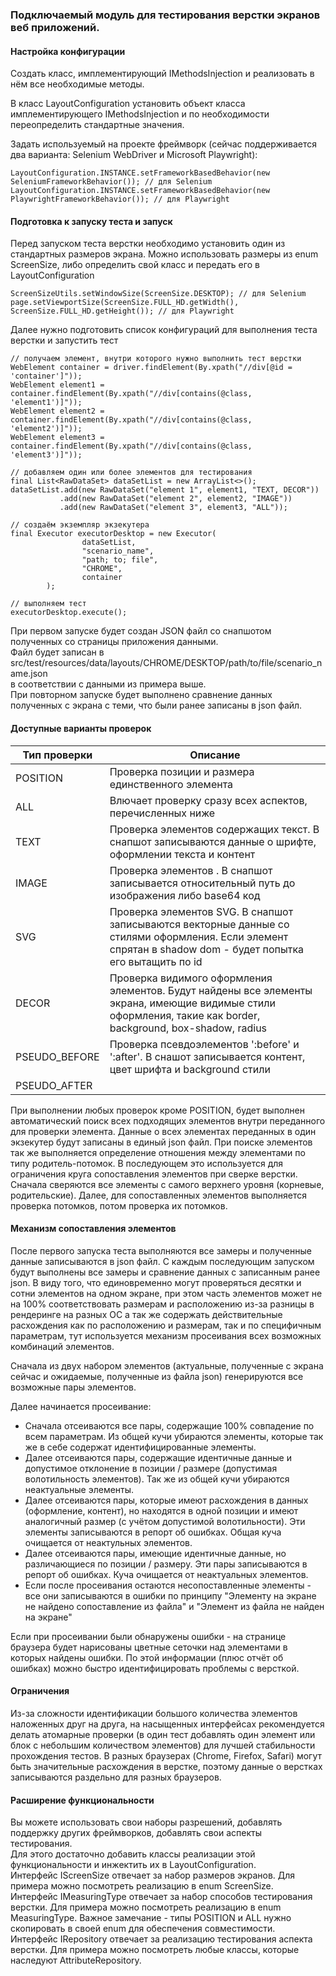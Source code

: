 ### Подключаемый модуль для тестирования верстки экранов веб приложений.

#### Настройка конфигурации
Создать класс, имплементирующий IMethodsInjection и реализовать в нём все необходимые методы.

В класс LayoutConfiguration установить объект класса имплементирующего IMethodsInjection и по необходимости переопределить стандартные значения.

Задать используемый на проекте фреймворк (сейчас поддерживается два варианта: Selenium WebDriver и Microsoft Playwright):
```
LayoutConfiguration.INSTANCE.setFrameworkBasedBehavior(new SeleniumFrameworkBehavior()); // для Selenium
LayoutConfiguration.INSTANCE.setFrameworkBasedBehavior(new PlaywrightFrameworkBehavior()); // для Playwright
```
#### Подготовка к запуску теста и запуск
Перед запуском теста верстки необходимо установить один из стандартных размеров экрана. Можно использовать
размеры из enum ScreenSize, либо определить свой класс и передать его в LayoutConfiguration

```
ScreenSizeUtils.setWindowSize(ScreenSize.DESKTOP); // для Selenium
page.setViewportSize(ScreenSize.FULL_HD.getWidth(), ScreenSize.FULL_HD.getHeight()); // для Playwright
```

Далее нужно подготовить список конфигураций для выполнения теста верстки и запустить тест

```
// получаем элемент, внутри которого нужно выполнить тест верстки
WebElement container = driver.findElement(By.xpath("//div[@id = 'container']"));
WebElement element1 = container.findElement(By.xpath("//div[contains(@class, 'element1')]"));
WebElement element2 = container.findElement(By.xpath("//div[contains(@class, 'element2')]"));
WebElement element3 = container.findElement(By.xpath("//div[contains(@class, 'element3')]"));

// добавляем один или более элементов для тестирования
final List<RawDataSet> dataSetList = new ArrayList<>();
dataSetList.add(new RawDataSet("element 1", element1, "TEXT, DECOR"))
           .add(new RawDataSet("element 2", element2, "IMAGE"))
           .add(new RawDataSet("element 3", element3, "ALL"));

// создаём экземпляр экзекутера
final Executor executorDesktop = new Executor(
                dataSetList,
                "scenario_name",
                "path; to; file",
                "CHROME",
                container
        );

// выполняем тест
executorDesktop.execute();
```
При первом запуске будет создан JSON файл со снапшотом полученных со страницы приложения данными.\
Файл будет записан в src/test/resources/data/layouts/CHROME/DESKTOP/path/to/file/scenario_name.json\
в соответствии с данными из примера выше.\
При повторном запуске будет выполнено сравнение данных полученных с экрана с теми, что были ранее записаны в json файл.

#### Доступные варианты проверок

| Тип проверки  | Описание                                                                                                                                                      |
|---------------|---------------------------------------------------------------------------------------------------------------------------------------------------------------|
| POSITION      | Проверка позиции и размера единственного элемента                                                                                                             |
| ALL           | Влючает проверку сразу всех аспектов, перечисленных ниже                                                                                                      |
| TEXT          | Проверка элементов содержащих текст. В снапшот записываются данные о шрифте, оформлении текста и контент                                                      |
| IMAGE         | Проверка элементов <img>. В снапшот записывается относительный путь до изображения либо base64 код                                                            |
| SVG           | Проверка элементов SVG. В снапшот записываются векторные данные со стилями оформления. Если элемент спрятан в shadow dom - будет попытка его вытащить по id   |
| DECOR         | Проверка видимого оформления элементов. Будут найдены все элементы экрана, имеющие видимые стили оформления, такие как border, background, box-shadow, radius |
| PSEUDO_BEFORE | Проверка псевдоэлементов ':before' и ':after'. В снашот записывается контент, цвет шрифта и background стили                                                  |
| PSEUDO_AFTER  |                                                                                                                                                               |

При выполнении любых проверок кроме POSITION, будет выполнен автоматический поиск всех подходящих элементов внутри переданного для проверки элемента.
Данные о всех элементах переданных в один экзекутер будут записаны в единый json файл.
При поиске элементов так же выполняется определение отношения между элементами по типу родитель-потомок.
В последующем это используется для ограничения круга сопоставления элементов при сверке верстки. Сначала сверяются все элементы с самого верхнего уровня (корневые, родительские).
Далее, для сопоставленных элементов выполняется проверка потомков, потом проверка их потомков.

#### Механизм сопоставления элементов
После первого запуска теста выполняются все замеры и полученные данные записываются в json файл.
С каждым последующим запуском будут выполнены все замеры и сравнение данных с записанным ранее json.
В виду того, что единовременно могут проверяться десятки и сотни элементов на одном экране, при этом часть элементов может не на 100% соответствовать размерам и расположению из-за разницы в рендеринге на разных ОС а так же содержать действительные расхождения как по расположению и размерам, так и по специфичным параметрам, тут используется механизм просеивания всех возможных комбинаций элементов.

Сначала из двух набором элементов (актуальные, полученные с экрана сейчас и ожидаемые, полученные из файла json) генерируются все возможные пары элементов.

Далее начинается просеивание:
 - Сначала отсеиваются все пары, содержащие 100% совпадение по всем параметрам. Из общей кучи убираются элементы, которые так же в себе содержат идентифицированные элементы.
 - Далее отсеиваются пары, содержащие идентичные данные и допустимое отклонение в позиции / размере (допустимая волотильность элементов). Так же из общей кучи убираются неактуальные элементы.
 - Далее отсеиваются пары, которые имеют расхождения в данных (оформление, контент), но находятся в одной позиции и имеют аналогичный размер (с учётом допустимой волотильности). Эти элементы записываются в репорт об ошибках. Общая куча очищается от неактульных элементов.
 - Далее отсеиваются пары, имеющие идентичные данные, но различающиеся по позиции / размеру. Эти пары записываются в репорт об ошибках. Куча очищается от неактуальных элементов.
 - Если после просеивания остаются несопоставленные элементы - все они записываются в ошибки по принципу "Элементу на экране не найдено сопоставление из файла" и "Элемент из файла не найден на экране"

Если при просеивании были обнаружены ошибки - на странице браузера будет нарисованы цветные сеточки над элементами в которых найдены ошибки. По этой информации (плюс отчёт об ошибках) можно быстро идентифицировать проблемы с версткой.

#### Ограничения
Из-за сложности идентификации большого количества элементов наложенных друг на друга, на насыщенных интерфейсах рекомендуется делать атомарные проверки (в один тест добавлять один элемент или блок с небольшим количеством элементов) для лучшей стабильности прохождения тестов.
В разных браузерах (Chrome, Firefox, Safari) могут быть значительные расхождения в верстке, поэтому данные о верстках записываются раздельно для разных браузеров.

#### Расширение функциональности
Вы можете использовать свои наборы разрешений, добавлять поддержку других фреймворков, добавлять свои аспекты тестирования.\
Для этого достаточно добавить классы реализации этой функциональности и инжектить их в LayoutConfiguration.\
Интерфейс IScreenSize отвечает за набор размеров экранов. Для примера можно посмотреть реализацию в enum ScreenSize.\
Интерфейс IMeasuringType отвечает за набор способов тестирования верстки. Для примера можно посмотреть реализацию в enum MeasuringType. Важное замечание - типы POSITION и ALL нужно скопировать в своей enum для обеспечения совместимости.\
Интерфейс IRepository отвечает за реализацию тестирования аспекта верстки. Для примера можно посмотреть любые классы, которые наследуют AttributeRepository.
